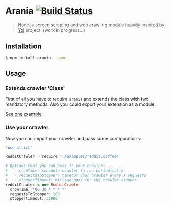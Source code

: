 # Arania [![Build Status](https://travis-ci.org/dreyacosta/arania.svg?branch=master)](https://travis-ci.org/dreyacosta/arania)
> Node.js screen scraping and web crawling module heavily inspired
by [Yoi](https://github.com/tapquo/yoi) project. (work in progress...)

## Installation
```bash
$ npm install arania --save
```

## Usage
### Extends crawler 'Class'
First of all you have to require `arania` and extends the class with two
mandatory methods. Also you could export your extension as a module.

[See one example](https://github.com/dreyacosta/arania/blob/master/examples/reddit.coffee)

### Use your crawler
Now you can import your crawler and pass some configurations:

```coffeescript
'use strict'

RedditCrawler = require './examples/reddit.coffee'

# Options that you can pass to your crawler:
#   - cronTime: schedule crawler to run periodically
#   - requestsToStopper: timeout your crawler every X requests
#   - stopperTimeout: milliseconds for the crawler stopper
redditCrawler = new RedditCrawler
  cronTime: '00 38 * * * *'
  requestsToStopper: 100
  stopperTimeout: 30000
```